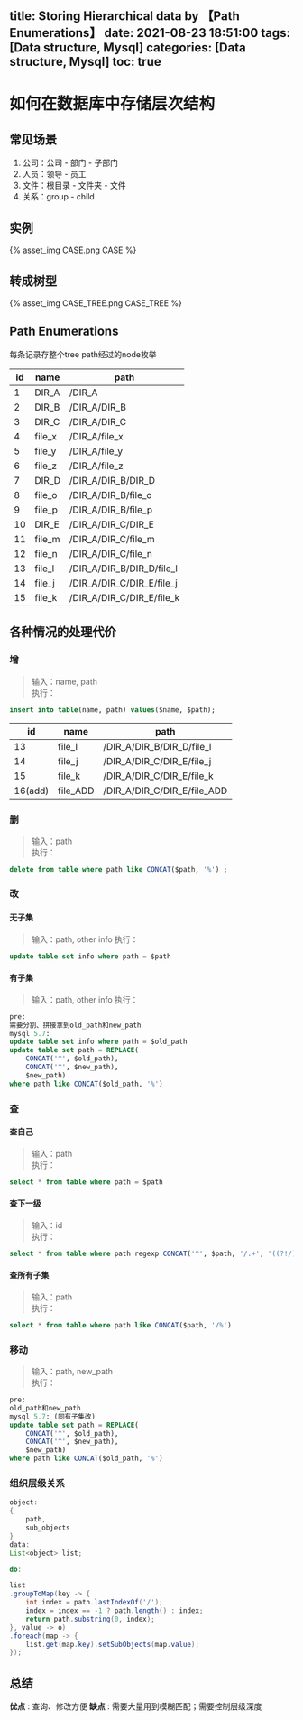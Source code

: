 title: Storing Hierarchical data by 【Path Enumerations】
date: 2021-08-23 18:51:00
tags: [Data structure, Mysql]
categories: [Data structure, Mysql]
toc: true
---
# 如何在数据库中存储层次结构

## 常见场景

1. 公司：公司 - 部门 - 子部门 
2. 人员：领导 - 员工 
3. 文件：根目录 - 文件夹 - 文件
4. 关系：group - child

## 实例

{% asset_img CASE.png CASE %}

## 转成树型

{% asset_img CASE_TREE.png CASE_TREE %}

## Path Enumerations 

每条记录存整个tree path经过的node枚举

|id    |name  |path                      |
|------|------|--------------------------|
|1     |DIR_A |/DIR_A                    |
|2     |DIR_B |/DIR_A/DIR_B              |
|3     |DIR_C |/DIR_A/DIR_C              |
|4     |file_x|/DIR_A/file_x             |
|5     |file_y|/DIR_A/file_y             |
|6     |file_z|/DIR_A/file_z             |
|7     |DIR_D |/DIR_A/DIR_B/DIR_D        |
|8     |file_o|/DIR_A/DIR_B/file_o       |
|9     |file_p|/DIR_A/DIR_B/file_p       |
|10    |DIR_E |/DIR_A/DIR_C/DIR_E        |
|11    |file_m|/DIR_A/DIR_C/file_m       |
|12    |file_n|/DIR_A/DIR_C/file_n       |
|13    |file_l|/DIR_A/DIR_B/DIR_D/file_l |
|14    |file_j|/DIR_A/DIR_C/DIR_E/file_j |
|15    |file_k|/DIR_A/DIR_C/DIR_E/file_k |

## 各种情况的处理代价

### 增
> 输入：name, path  
> 执行：
```sql
insert into table(name, path) values($name, $path);
```
|id     |name    |path|
|-------|--------|---------|
|13     |file_l  |/DIR_A/DIR_B/DIR_D/file_l  |
|14     |file_j  |/DIR_A/DIR_C/DIR_E/file_j  |
|15     |file_k  |/DIR_A/DIR_C/DIR_E/file_k  |
|16(add)|file_ADD|/DIR_A/DIR_C/DIR_E/file_ADD|

### 删
> 输入：path  
> 执行：  
```sql
delete from table where path like CONCAT($path, '%') ;
```

### 改
#### 无子集
> 输入：path, other info
> 执行：  
```sql
update table set info where path = $path
```
#### 有子集
> 输入：path, other info
> 执行：  
```sql
pre: 
需要分割、拼接拿到old_path和new_path
mysql 5.7:
update table set info where path = $old_path
update table set path = REPLACE(
    CONCAT('^', $old_path), 
    CONCAT('^', $new_path), 
    $new_path) 
where path like CONCAT($old_path, '%')
```

### 查
#### 查自己
> 输入：path  
> 执行：
```sql
select * from table where path = $path
```
#### 查下一级
> 输入：id  
> 执行：
```sql
select * from table where path regexp CONCAT('^', $path, '/.+', '((?!/).)')
```
#### 查所有子集
> 输入：path  
> 执行：
```sql
select * from table where path like CONCAT($path, '/%')
```
### 移动
> 输入：path, new_path  
> 执行：
```sql
pre: 
old_path和new_path
mysql 5.7: (同有子集改)
update table set path = REPLACE(
    CONCAT('^', $old_path), 
    CONCAT('^', $new_path), 
    $new_path) 
where path like CONCAT($old_path, '%')
```

### 组织层级关系
```java
object:
{
    path, 
    sub_objects
}
data: 
List<object> list;

do:

list
.groupToMap(key -> {
    int index = path.lastIndexOf('/');
    index = index == -1 ? path.length() : index;
    return path.substring(0, index);
}, value -> o)
.foreach(map -> {
    list.get(map.key).setSubObjects(map.value);
});
```

## 总结
**优点** : 查询、修改方便
**缺点** : 需要大量用到模糊匹配；需要控制层级深度

